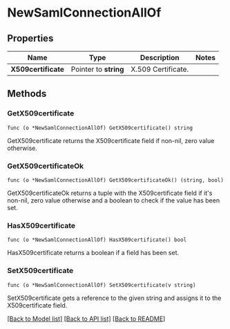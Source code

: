 # NewSamlConnectionAllOf

## Properties

Name | Type | Description | Notes
------------ | ------------- | ------------- | -------------
**X509certificate** | Pointer to **string** | X.509 Certificate. | 

## Methods

### GetX509certificate

`func (o *NewSamlConnectionAllOf) GetX509certificate() string`

GetX509certificate returns the X509certificate field if non-nil, zero value otherwise.

### GetX509certificateOk

`func (o *NewSamlConnectionAllOf) GetX509certificateOk() (string, bool)`

GetX509certificateOk returns a tuple with the X509certificate field if it's non-nil, zero value otherwise
and a boolean to check if the value has been set.

### HasX509certificate

`func (o *NewSamlConnectionAllOf) HasX509certificate() bool`

HasX509certificate returns a boolean if a field has been set.

### SetX509certificate

`func (o *NewSamlConnectionAllOf) SetX509certificate(v string)`

SetX509certificate gets a reference to the given string and assigns it to the X509certificate field.


[[Back to Model list]](../README.md#documentation-for-models) [[Back to API list]](../README.md#documentation-for-api-endpoints) [[Back to README]](../README.md)



